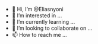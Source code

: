- 👋 Hi, I’m @Eliasnyoni
- 👀 I’m interested in ...
- 🌱 I’m currently learning ...
- 💞️ I’m looking to collaborate on ...
- 📫 How to reach me ...

<!---
Eliasnyoni/Eliasnyoni is a ✨ special ✨ repository because its `README.md` (this file) appears on your GitHub profile.
You can click the Preview link to take a look at your changes.
--->
